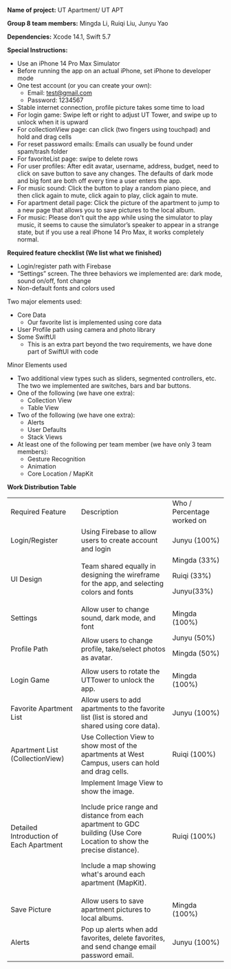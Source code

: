 <!-- Output copied to clipboard! -->

<!-----

Yay, no errors, warnings, or alerts!

Conversion time: 0.684 seconds.


Using this Markdown file:

1. Paste this output into your source file.
2. See the notes and action items below regarding this conversion run.
3. Check the rendered output (headings, lists, code blocks, tables) for proper
   formatting and use a linkchecker before you publish this page.

Conversion notes:

* Docs to Markdown version 1.0β33
* Mon Dec 05 2022 20:22:36 GMT-0800 (PST)
* Source doc: CS329E_GROUP8_README
* Tables are currently converted to HTML tables.
----->


**Name of project:** UT Apartment/ UT APT

**Group 8 team members:** Mingda Li, Ruiqi Liu, Junyu Yao

**Dependencies:** Xcode 14.1, Swift 5.7

**Special Instructions:**



* Use an iPhone 14 Pro Max Simulator
* Before running the app on an actual iPhone, set iPhone to developer mode
* One test account (or you can create your own):
    * Email: [test@gmail.com](mailto:test@gmail.com)
    * Password: 1234567
* Stable internet connection, profile picture takes some time to load
* For login game: Swipe left or right to adjust UT Tower, and swipe up to unlock when it is upward
* For collectionView page: can click (two fingers using touchpad) and hold and drag cells
* For reset password emails: Emails can usually be found under spam/trash folder
* For favoriteList page: swipe to delete rows
* For user profiles: After edit avatar, username, address, budget, need to click on save button to save any changes. The defaults of dark mode and big font are both off every time a user enters the app.
* For music sound: Click the button to play a random piano piece, and then click again to mute, click again to play, click again to mute.
* For apartment detail page: Click the picture of the apartment to jump to a new page that allows you to save pictures to the local album.
* For music: Please don't quit the app while using the simulator to play music, it seems to cause the simulator’s speaker to appear in a strange state, but if you use a real iPhone 14 Pro Max, it works completely normal.

**Required feature checklist (We list what we finished)**



* Login/register path with Firebase
* “Settings” screen. The three behaviors we implemented are: dark mode, sound on/off, font change
* Non-default fonts and colors used

Two major elements used:



* Core Data
    * Our favorite list is implemented using core data
* User Profile path using camera and photo library
* Some SwiftUI
    * This is an extra part beyond the two requirements, we have done part of SwiftUI with code

Minor Elements used



* Two additional view types such as sliders, segmented controllers, etc. The two we implemented are switches, bars and bar buttons.
* One of the following (we have one extra):
    * Collection View
    * Table View
* Two of the following (we have one extra):
    * Alerts
    * User Defaults
    * Stack Views
* At least one of the following per team member (we have only 3 team members):
    * Gesture Recognition
    * Animation
    * Core Location / MapKit

**Work Distribution Table**


<table>
  <tr>
   <td>Required Feature
   </td>
   <td>Description
   </td>
   <td>Who / Percentage worked on
   </td>
  </tr>
  <tr>
   <td>Login/Register
   </td>
   <td>Using Firebase to allow users to create account and login
   </td>
   <td>Junyu (100%)
   </td>
  </tr>
  <tr>
   <td>UI Design
   </td>
   <td>Team shared equally in designing the wireframe for the app, and selecting colors and fonts
   </td>
   <td>Mingda (33%)
<p>
Ruiqi (33%)
<p>
Junyu(33%)
   </td>
  </tr>
  <tr>
   <td>Settings
   </td>
   <td>Allow user to change sound, dark mode, and font
   </td>
   <td>Mingda (100%)
   </td>
  </tr>
  <tr>
   <td>Profile Path
   </td>
   <td>Allow users to change profile, take/select photos as avatar.
   </td>
   <td>Junyu (50%)
<p>
Mingda (50%)
   </td>
  </tr>
  <tr>
   <td>Login Game
   </td>
   <td>Allow users to rotate the UTTower to unlock the app.
   </td>
   <td>Mingda (100%)
   </td>
  </tr>
  <tr>
   <td>Favorite Apartment List
   </td>
   <td>Allow users to add apartments to the favorite list (list is stored and shared using core data).
   </td>
   <td>Junyu (100%)
   </td>
  </tr>
  <tr>
   <td>Apartment List (CollectionView)
   </td>
   <td>Use Collection View to show most of the apartments at West Campus, users can hold and drag cells. 
   </td>
   <td>Ruiqi (100%)
   </td>
  </tr>
  <tr>
   <td>Detailed Introduction of Each Apartment
   </td>
   <td>Implement Image View to show the image. 
<p>
Include price range and distance from each apartment to GDC building (Use Core Location to show the precise distance). 
<p>
Include a map showing what's around each apartment (MapKit).
   </td>
   <td>Ruiqi (100%)
   </td>
  </tr>
  <tr>
   <td>Save Picture
   </td>
   <td>Allow users to save apartment pictures to local albums.
   </td>
   <td>Mingda (100%)
   </td>
  </tr>
  <tr>
   <td>Alerts
   </td>
   <td>Pop up alerts when add favorites, delete favorites, and send change email password email.
   </td>
   <td>Junyu (100%)
   </td>
  </tr>
</table>

